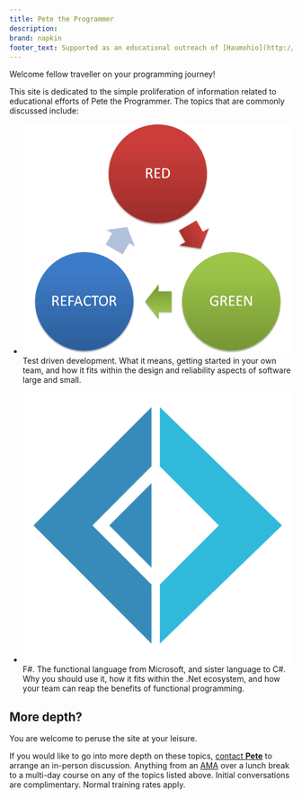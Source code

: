 ```yaml
---
title: Pete the Programmer
description: 
brand: napkin
footer_text: Supported as an educational outreach of [Haumohio](http://haumohio.com)
---
```


Welcome fellow traveller on your programming journey!

This site is dedicated to the simple proliferation of information related to educational efforts of Pete the Programmer.
The topics that are commonly discussed include:

- ![TDD](images/redgreenrefactor.png)
Test driven development.  What it means, getting started in your own team, and how it fits within the design and reliability aspects of software large and small.

- ![F#](images/Fsharp.png)
F#.  The functional language from Microsoft, and sister language to C#.  Why you should use it, how it fits within the .Net ecosystem, and how your team can reap the benefits of functional programming.


## More depth?

You are welcome to peruse the site at your leisure.

If you would like to go into more depth on these topics, [contact __Pete__](contact.md) to arrange an in-person discussion.
Anything from an [AMA](https://www.urbandictionary.com/define.php?term=AMA) over a lunch break to a multi-day course on any of the topics listed above.  Initial conversations are complimentary. Normal training rates apply.

